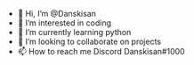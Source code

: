 - 👋 Hi, I’m @Danskisan
- 👀 I’m interested in coding
- 🌱 I’m currently learning python
- 💞️ I’m looking to collaborate on projects
- 📫 How to reach me Discord Danskisan#1000

<!---
Danskisan/Danskisan is a ✨ special ✨ repository because its `README.md` (this file) appears on your GitHub profile.
You can click the Preview link to take a look at your changes.
--->
